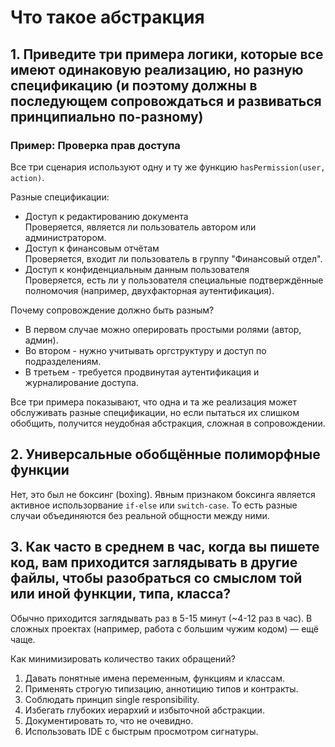 # Что такое абстракция

## 1. Приведите три примера логики, которые все имеют одинаковую реализацию, но разную спецификацию (и поэтому должны в последующем сопровождаться и развиваться принципиально по-разному)

### Пример: Проверка прав доступа

Все три сценария используют одну и ту же функцию `hasPermission(user, action)`.

Разные спецификации:
- Доступ к редактированию документа  
Проверяется, является ли пользователь автором или администратором.
- Доступ к финансовым отчётам  
Проверяется, входит ли пользователь в группу "Финансовый отдел".
- Доступ к конфиденциальным данным пользователя  
Проверяется, есть ли у пользователя специальные подтверждённые полномочия (например, двухфакторная аутентификация).

Почему сопровождение должно быть разным?
- В первом случае можно оперировать простыми ролями (автор, админ).
- Во втором - нужно учитывать оргструктуру и доступ по подразделениям.
- В третьем - требуется продвинутая аутентификация и журналирование доступа.

Все три примера показывают, что одна и та же реализация может обслуживать разные спецификации, но если пытаться их слишком обобщить, получится неудобная абстракция, сложная в сопровождении.

## 2. Универсальные обобщённые полиморфные функции

Нет, это был не боксинг (boxing). Явным признаком боксинга является активное использорвание `if-else` или `switch-case`.
То есть разные случаи объединяются без реальной общности между ними.

## 3. Как часто в среднем в час, когда вы пишете код, вам приходится заглядывать в другие файлы, чтобы разобраться со смыслом той или иной функции, типа, класса?

Обычно приходится заглядывать раз в 5-15 минут (~4-12 раз в час). В сложных проектах (например, работа с большим чужим кодом) — ещё чаще.

Как минимизировать количество таких обращений?

1) Давать понятные имена переменным, функциям и классам.
2) Применять строгую типизацию, аннотицию типов и контракты.
3) Соблюдать принцип single responsibility.
4) Избегать глубоких иерархий и избыточной абстракции.
5) Документировать то, что не очевидно.
6) Использовать IDE с быстрым просмотром сигнатуры.